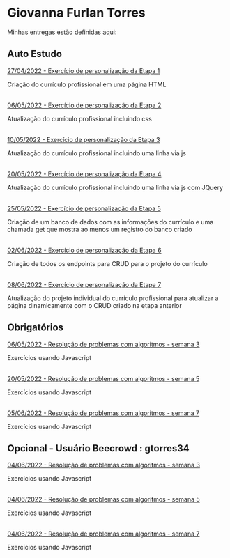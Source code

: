 # Giovanna Furlan Torres
Minhas entregas estão definidas aqui:
## Auto Estudo
<a href="https://github.com/furlan2803/modulo2/tree/main/03_AUT_EST_ENTREGA/Semana%202"> 27/04/2022 - Exercício de personalização da Etapa 1</a>
<p>Criação do currículo profissional em uma página HTML</p>
<br>
<a href="https://github.com/furlan2803/modulo2/tree/main/03_AUT_EST_ENTREGA/Semana%203"> 06/05/2022 - Exercício de personalização da Etapa 2</a>
<p>Atualização do currículo profissional incluindo css</p>
<br>
<a href="https://github.com/furlan2803/modulo2/tree/main/03_AUT_EST_ENTREGA/Semana%204"> 10/05/2022 - Exercício de personalização da Etapa 3</a>
<p>Atualização do currículo profissional incluindo uma linha via js </p>
<br>
<a href="https://github.com/furlan2803/modulo2/tree/main/03_AUT_EST_ENTREGA/Semana%205/frontend"> 20/05/2022 - Exercício de personalização da Etapa 4</a>
<p>Atualização do currículo profissional incluindo uma linha via js com JQuery</p>
<br>
<a href="https://github.com/furlan2803/modulo2/tree/main/03_AUT_EST_ENTREGA/Semana%206"> 25/05/2022 - Exercício de personalização da Etapa 5</a>
<p>Criação de um banco de dados com as informações do currículo e uma chamada get que mostra ao menos um registro do banco criado</p>
<br>
<a href="https://github.com/furlan2803/modulo2/tree/main/03_AUT_EST_ENTREGA/Semana%207"> 02/06/2022 - Exercício de personalização da Etapa 6</a>
<p>Criação de todos os endpoints para CRUD para o projeto do currículo</p>
<br>
<a href="https://github.com/furlan2803/modulo2/tree/main/03_AUT_EST_ENTREGA/Semana%208"> 08/06/2022 - Exercício de personalização da Etapa 7</a>
<p>Atualização do projeto individual do currículo profissional para atualizar a página dinamicamente com o CRUD criado na etapa anterior</p>

## Obrigatórios
<a href="https://github.com/furlan2803/modulo2/tree/main/04_AUT_EST_EX_OBRIGATORIOS/Semana%203"> 06/05/2022 - Resolução de problemas com algoritmos - semana 3</a>
<p>Exercícios usando Javascript</p>
<br>
<a href="https://github.com/furlan2803/modulo2/tree/main/04_AUT_EST_EX_OBRIGATORIOS/Semana%205"> 20/05/2022 - Resolução de problemas com algoritmos - semana 5</a>
<p>Exercícios usando Javascript</p>
<br>
<a href="https://github.com/furlan2803/modulo2/tree/main/04_AUT_EST_EX_OBRIGATORIOS/Semana%207"> 05/06/2022 - Resolução de problemas com algoritmos - semana 7</a>
<p>Exercícios usando Javascript</p>

## Opcional - Usuário Beecrowd : gtorres34
<a href="https://www.beecrowd.com.br/judge/pt/disciplines/view/8969"> 04/06/2022 - Resolução de problemas com algoritmos - semana 3</a>
<p>Exercícios usando Javascript</p>
<br>
<a href="https://www.beecrowd.com.br/judge/pt/disciplines/view/8969"> 04/06/2022 - Resolução de problemas com algoritmos - semana 5</a>
<p>Exercícios usando Javascript</p>
<br>
<a href="https://www.beecrowd.com.br/judge/pt/disciplines/view/8969"> 04/06/2022 - Resolução de problemas com algoritmos - semana 7</a>
<p>Exercícios usando Javascript</p>

